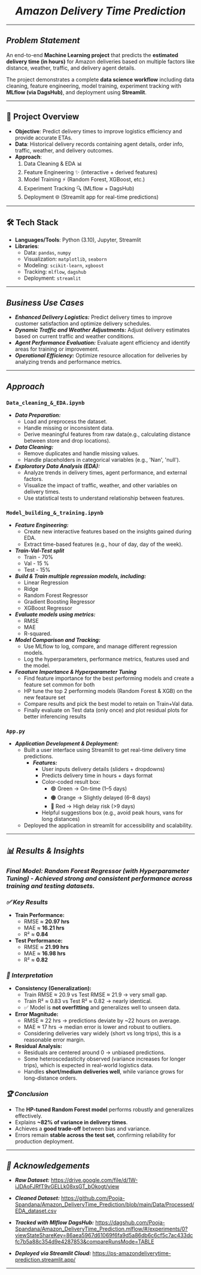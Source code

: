 # <div align="center">***Amazon Delivery Time Prediction***</div>
---

## ***Problem Statement***

An end-to-end **Machine Learning project** that predicts the **estimated delivery time (in hours)** for Amazon deliveries based on multiple factors like distance, weather, traffic, and delivery agent details.  

The project demonstrates a complete **data science workflow** including data cleaning, feature engineering, model training, experiment tracking with **MLflow (via DagsHub)**, and deployment using **Streamlit**.  

---

## 🚀 Project Overview  
- **Objective**: Predict delivery times to improve logistics efficiency and provide accurate ETAs.  
- **Data**: Historical delivery records containing agent details, order info, traffic, weather, and delivery outcomes.  
- **Approach**:
  1. Data Cleaning & EDA 📊  
  2. Feature Engineering ✨ (interactive + derived features)  
  3. Model Training ⚡ (Random Forest, XGBoost, etc.)  
  4. Experiment Tracking 🔍 (MLflow + DagsHub)  
  5. Deployment 🌐 (Streamlit app for real-time predictions)  

---

## 🛠️ Tech Stack  
- **Languages/Tools**: Python (3.10), Jupyter, Streamlit  
- **Libraries**:  
  - Data: `pandas`, `numpy`  
  - Visualization: `matplotlib`, `seaborn`  
  - Modeling: `scikit-learn`, `xgboost`  
  - Tracking: `mlflow`, `dagshub`  
  - Deployment: `streamlit`  

---

## ***Business Use Cases***

- ***Enhanced Delivery Logistics:*** Predict delivery times to improve customer satisfaction and optimize delivery schedules.
- ***Dynamic Traffic and Weather Adjustments:*** Adjust delivery estimates based on current traffic and weather conditions.
- ***Agent Performance Evaluation:*** Evaluate agent efficiency and identify areas for training or improvement.
- ***Operational Efficiency:*** Optimize resource allocation for deliveries by analyzing trends and performance metrics.

---
## ***Approach***

### `Data_cleaning_&_EDA.ipynb`

  - ***Data Preparation:***
      - Load and preprocess the dataset.
      - Handle missing or inconsistent data.
      - Derive meaningful features from raw data(e.g., calculating distance between store and drop locations).
  - ***Data Cleaning:***
      - Remove duplicates and handle missing values.
      - Handle placeholders in categorical variables (e.g., 'Nan', 'null').
  - ***Exploratory Data Analysis (EDA):***
      - Analyze trends in delivery times, agent performance, and external factors.
      - Visualize the impact of traffic, weather, and other variables on delivery times.
      - Use statistical tests to understand relationship between features.

### `Model_building_&_training.ipynb`

  - ***Feature Engineering:***
      - Create new interactive features based on the insights gained during EDA.
      - Extract time-based features (e.g., hour of day, day of the week).
  - ***Train-Val-Test split***
      - Train - 70%
      - Val - 15 %
      - Test - 15%
  - ***Build & Train multiple regression models, including:***
      - Linear Regression
      - Ridge
      - Random Forest Regressor
      - Gradient Boosting Regressor
      - XGBoost Regressor
  - ***Evaluate models using metrics:***
      - RMSE 
      - MAE
      - R-squared.
  - ***Model Comparison and Tracking:***
      - Use MLflow to log, compare, and manage different regression models.
      - Log the hyperparameters, performance metrics, features used and the model.
  - ***Feaature Importance & Hyperparameter Tuning***
      - Find feature importance for the best performing models and create a feature set common for both
      - HP tune the top 2 performing models (Random Forest & XGB) on the new feataure set
      - Compare results and pick the best model to retain on Train+Val data.
      - Finally evaluate on Test data (only once) and plot residual plots for better inferencing results
### `App.py`

  - ***Application Development & Deployment:***
      - Built a user interface using Streamlit to get real-time delivery time predictions.
        - ***Features:***
          - User inputs delivery details (sliders + dropdowns)
          - Predicts delivery time in hours + days format
          - Color-coded result box:
            - 🟢 Green → On-time (1–5 days)
            - 🟠 Orange → Slightly delayed (6–8 days)
            - 🔴 Red → High delay risk (>9 days)
          - Helpful suggestions box (e.g., avoid peak hours, vans for long distances)
      - Deployed the application in streamlit for accessibility and scalability.
--- 
## ***📊 Results & Insights***

### ***Final Model: Random Forest Regressor (with Hyperparameter Tuning) - Achieved strong and consistent performance across training and testing datasets.***

### ***✅ Key Results***
- **Train Performance:**
  - RMSE ≈ **20.97 hrs**
  - MAE ≈ **16.21 hrs**
  - R² ≈ **0.84**
- **Test Performance:**
  - RMSE ≈ **21.99 hrs**
  - MAE ≈ **16.98 hrs**
  - R² ≈ **0.82**
### ***🔎 Interpretation***
- **Consistency (Generalization):**
  - Train RMSE ≈ 20.9 vs Test RMSE ≈ 21.9 → very small gap.  
  - Train R² ≈ 0.83 vs Test R² ≈ 0.82 → nearly identical.  
  - ✅ Model is **not overfitting** and generalizes well to unseen data.
- **Error Magnitude:**
  - RMSE ≈ 22 hrs → predictions deviate by ~22 hours on average.  
  - MAE ≈ 17 hrs → median error is lower and robust to outliers.  
  - Considering deliveries vary widely (short vs long trips), this is a reasonable error margin.
- **Residual Analysis:**
  - Residuals are centered around 0 → unbiased predictions.  
  - Some heteroscedasticity observed (variance increases for longer trips), which is expected in real-world logistics data.  
  - Handles **short/medium deliveries well**, while variance grows for long-distance orders.
### ***🏆 Conclusion***
- The **HP-tuned Random Forest model** performs robustly and generalizes effectively.  
- Explains **~82% of variance in delivery times**.  
- Achieves a **good trade-off** between bias and variance.  
- Errors remain **stable across the test set**, confirming reliability for production deployment.  
---
## ***🙌 Acknowledgements***

- **_Raw Dataset:_** https://drive.google.com/file/d/1W-iJDAoFJRfT9vGELLk08xsGT_bOkogt/view
  
- ***Cleaned Dataset:*** https://github.com/Pooja-Spandana/Amazon_DeliveryTime_Prediction/blob/main/Data/Processed/EDA_dataset.csv
  
- ***Tracked with Mlflow DagsHub:*** https://dagshub.com/Pooja-Spandana/Amazon_DeliveryTime_Prediction.mlflow/#/experiments/0?viewStateShareKey=86aea5967d61069f6fa9d5a86db6c6cf5c7ac433dcfc7b5a88c354d9e4287853&compareRunsMode=TABLE
  
- ***Deployed via Streamlit Cloud:*** https://ps-amazondeliverytime-prediction.streamlit.app/
---
